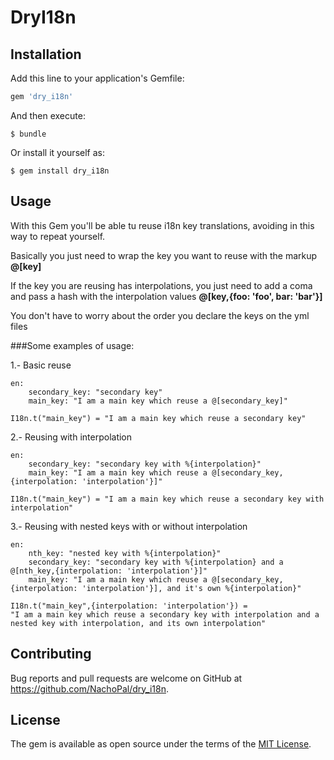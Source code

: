 # DryI18n

## Installation

Add this line to your application's Gemfile:

```ruby
gem 'dry_i18n'
```

And then execute:

    $ bundle

Or install it yourself as:

    $ gem install dry_i18n

## Usage

With this Gem you'll be able tu reuse i18n key translations, avoiding in this way to repeat yourself.

Basically you just need to wrap the key you want to reuse with the markup **@[key]**

If the key you are reusing has interpolations, you just need to add a coma and pass a hash with the interpolation values **@[key,{foo: 'foo', bar: 'bar'}]**

You don't have to worry about the order you declare the keys on the yml files

###Some examples of usage:

1.- Basic reuse
```
en:
    secondary_key: "secondary key"
    main_key: "I am a main key which reuse a @[secondary_key]"
```
```
I18n.t("main_key") = "I am a main key which reuse a secondary key"
```

2.- Reusing with interpolation
```
en:
    secondary_key: "secondary key with %{interpolation}"
    main_key: "I am a main key which reuse a @[secondary_key,{interpolation: 'interpolation'}]"
```
```
I18n.t("main_key") = "I am a main key which reuse a secondary key with interpolation"
```

3.- Reusing with nested keys with or without interpolation
```
en:
    nth_key: "nested key with %{interpolation}"
    secondary_key: "secondary key with %{interpolation} and a @[nth_key,{interpolation: 'interpolation'}]"
    main_key: "I am a main key which reuse a @[secondary_key,{interpolation: 'interpolation'}], and it's own %{interpolation}"
```
```
I18n.t("main_key",{interpolation: 'interpolation'}) =
"I am a main key which reuse a secondary key with interpolation and a nested key with interpolation, and its own interpolation"
```

## Contributing

Bug reports and pull requests are welcome on GitHub at https://github.com/NachoPal/dry_i18n.


## License

The gem is available as open source under the terms of the [MIT License](http://opensource.org/licenses/MIT).

